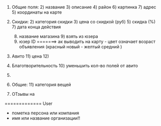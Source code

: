 1) Общие поля:
   2) название
   3) описание
   4) район
   6) картинка
   7) адрес
   5) координаты на карте
2) Cкидки:
   2) категория скидки
   3) цена со скидкой (руб)
   5) скидка (%)
   7) дата конца действия 

   8) название магазина
      9) взять из юзера
   6) юзер ID
=======>  ак выводить на карту - цвет означает возраст объявления (красный новый - желтый средний )

   
10) Авито
    11) цена
    12) 
9) Благотворительность
   10) уменьшить кол-во полей от авито
11) 
   10) Общие:
       11) категория вещей





12) ОТзывы на 

=============
User
   - пометка персона или компания
   - имя или название организации!!